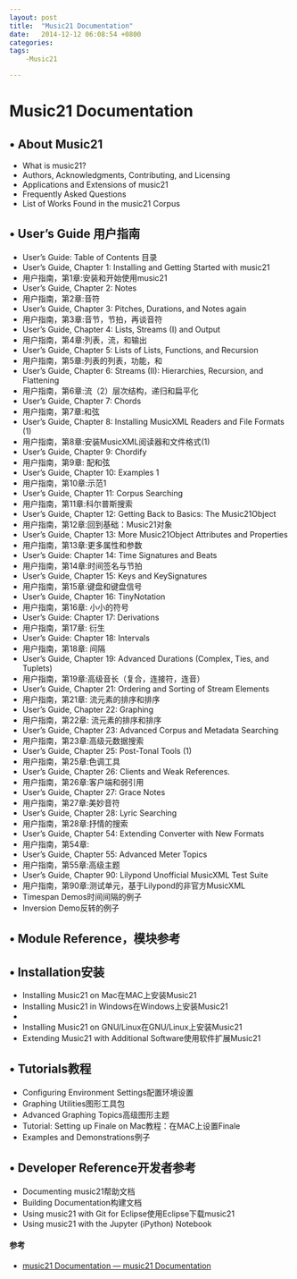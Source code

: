 ```yaml
---
layout: post
title:  "Music21 Documentation"
date:   2014-12-12 06:08:54 +0800
categories:  
tags: 
    -Music21

---
```


# Music21 Documentation #

## •	About Music21   ##
*	What is music21?
*	Authors, Acknowledgments, Contributing, and Licensing
*	Applications and Extensions of music21
*	Frequently Asked Questions
*	List of Works Found in the music21 Corpus
## •	User’s Guide 用户指南 ##
*	User’s Guide: Table of Contents 目录
*	User’s Guide, Chapter 1: Installing and Getting Started with music21
*	用户指南，第1章:安装和开始使用music21
*	User’s Guide, Chapter 2: Notes 
*	用户指南，第2章:音符
*	User’s Guide, Chapter 3: Pitches, Durations, and Notes again 
*	用户指南，第3章:音节，节拍，再谈音符
*	User’s Guide, Chapter 4: Lists, Streams (I) and Output 
*	用户指南，第4章:列表，流，和输出
*	User’s Guide, Chapter 5: Lists of Lists, Functions, and Recursion
*	用户指南，第5章:列表的列表，功能，和
*	User’s Guide, Chapter 6: Streams (II): Hierarchies, Recursion, and Flattening
*	用户指南，第6章:流（2）层次结构，递归和扁平化
*	User’s Guide, Chapter 7: Chords
*	用户指南，第7章:和弦
*	User’s Guide, Chapter 8: Installing MusicXML Readers and File Formats (1)
*	用户指南，第8章:安装MusicXML阅读器和文件格式(1)
*	User’s Guide, Chapter 9: Chordify
*	用户指南，第9章: 配和弦
*	User’s Guide, Chapter 10: Examples 1
*	用户指南，第10章:示范1
*	User’s Guide, Chapter 11: Corpus Searching
*	用户指南，第11章:科尔普斯搜索
*	User’s Guide, Chapter 12: Getting Back to Basics: The Music21Object
*	用户指南，第12章:回到基础：Music21对象
*	User’s Guide, Chapter 13: More Music21Object Attributes and Properties
*	用户指南，第13章:更多属性和参数
*	User’s Guide: Chapter 14: Time Signatures and Beats
*	用户指南，第14章:时间签名与节拍
*	User’s Guide, Chapter 15: Keys and KeySignatures
*	用户指南，第15章:键盘和键盘信号
*	User’s Guide, Chapter 16: TinyNotation
*	用户指南，第16章: 小小的符号
*	User’s Guide: Chapter 17: Derivations
*	用户指南，第17章: 衍生
*	User’s Guide: Chapter 18: Intervals
*	用户指南，第18章: 间隔
*	User’s Guide, Chapter 19: Advanced Durations (Complex, Ties, and Tuplets)
*	用户指南，第19章:高级音长（复合，连接符，连音）
*	User’s Guide, Chapter 21: Ordering and Sorting of Stream Elements
*	用户指南，第21章: 流元素的排序和排序
*	User’s Guide, Chapter 22: Graphing 
*	用户指南，第22章: 流元素的排序和排序
*	User’s Guide, Chapter 23: Advanced Corpus and Metadata Searching
*	用户指南，第23章:高级元数据搜索
*	User’s Guide, Chapter 25: Post-Tonal Tools (1) 
*	用户指南，第25章:色调工具
*	User’s Guide, Chapter 26: Clients and Weak References.
*	用户指南，第26章:客户端和弱引用
*	User’s Guide, Chapter 27: Grace Notes
*	用户指南，第27章:美妙音符
*	User’s Guide, Chapter 28: Lyric Searching
*	用户指南，第28章:抒情的搜索
*	User’s Guide, Chapter 54: Extending Converter with New Formats
*	用户指南，第54章:
*	User’s Guide, Chapter 55: Advanced Meter Topics
*	用户指南，第55章:高级主题
*	User’s Guide, Chapter 90: Lilypond Unofficial MusicXML Test Suite
*	用户指南，第90章:测试单元，基于Lilypond的非官方MusicXML
*	Timespan Demos时间间隔的例子
*	Inversion Demo反转的例子
## •	Module Reference，模块参考 ##
## •	Installation安装 ##
*	Installing Music21 on Mac在MAC上安装Music21
*	Installing Music21 in Windows在Windows上安装Music21
*	
*	Installing Music21 on GNU/Linux在GNU/Linux上安装Music21
*	Extending Music21 with Additional Software使用软件扩展Music21
## •	Tutorials教程 ##
*	Configuring Environment Settings配置环境设置
*	Graphing Utilities图形工具包
*	Advanced Graphing Topics高级图形主题
*	Tutorial: Setting up Finale on Mac教程：在MAC上设置Finale
*	Examples and Demonstrations例子
## •	Developer Reference开发者参考 ##
*	Documenting music21帮助文档
*	Building Documentation构建文档
*	Using music21 with Git for Eclipse使用Eclipse下载music21
*	Using music21 with the Jupyter (iPython) Notebook


#### 参考 ####

* [music21 Documentation — music21 Documentation](http://web.mit.edu/music21/doc/)
